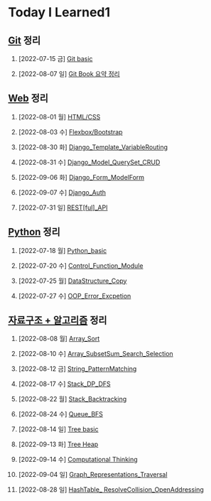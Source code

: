 # Today I Learned1

## [Git](/Git) 정리

1. [2022-07-15 금] [Git basic](./Git/0715_Git_basic.md)


2. [2022-08-07 일] [Git Book 요약 정리](https://github.com/kimsixsue/CS-Study/blob/master/kimsixsue/Git_GitHub.md)

## [Web](/Web) 정리

1. [2022-08-01 월] [HTML/CSS](./Web/0801_HTML_CSS.md)

2. [2022-08-03 수] [Flexbox/Bootstrap](./Web/0803_Flexbox_Bootstrap.md)

3. [2022-08-30 화] [Django_Template_VariableRouting](./Web/0830_Django_Template_VariableRouting.md)

4. [2022-08-31 수] [Django_Model_QuerySet_CRUD](./Web/0831_Django_Model_QuerySet_CRUD.md)

5. [2022-09-06 화] [Django_Form_ModelForm](./Web/0906_Django_Form_ModelForm.md)

6. [2022-09-07 수] [Django_Auth](./Web/0907_Django_Auth.md)

7. [2022-07-31 일] [REST[ful]_API](https://github.com/kimsixsue/CS-Study/blob/master/kimsixsue/RESTful_API.md)

## [Python](/Python) 정리

1. [2022-07-18 월] [Python_basic](/Python/0718_Python_basic.md)


2. [2022-07-20 수] [Control_Function_Module](/Python/0720_control_function_module.md)


3. [2022-07-25 월] [DataStructure_Copy](/Python/0725_data_structure_copy.md)


4. [2022-07-27 수] [OOP_Error_Excpetion](/Python/0727_OOP_error_exception.md)

## [자료구조 + 알고리즘](/Algorithm) 정리

1. [2022-08-08 월] [Array_Sort](./Algorithm/0808_Array_Sort.md)

2. [2022-08-10 수] [Array_SubsetSum_Search_Selection](./Algorithm/0810_Array_SubsetSum_Search_Selection.md)

3. [2022-08-12 금] [String_PatternMatching](./Algorithm/0812_String_PatternMatching.md)

4. [2022-08-17 수] [Stack_DP_DFS](./Algorithm/0817_Stack_DP_DFS.md)

5. [2022-08-22 월] [Stack_Backtracking](./Algorithm/0822_Stack_Backtracking.md)

6. [2022-08-24 수] [Queue_BFS](./Algorithm/0824_Queue_BFS.md)

7. [2022-08-14 일] [Tree basic](https://github.com/kimsixsue/CS-Study/blob/master/kimsixsue/Tree.md)

8. [2022-09-13 화] [Tree Heap](./Algorithm/0913_Tree_Heap.md)

9. [2022-09-14 수] [Computational Thinking](./Algorithm/0914_ComputationalThinking.md)

10. [2022-09-04 일] [Graph_Representations_Traversal](https://github.com/kimsixsue/CS-Study/blob/master/kimsixsue/Graph_Representations_Traversal.md)

11. [2022-08-28 일] [HashTable_ ResolveCollision_OpenAddressing](https://github.com/kimsixsue/CS-Study/blob/master/kimsixsue/Open_Addressing.md)

